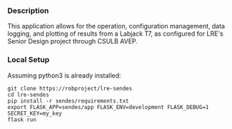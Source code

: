 ### Description
This application allows for the operation, configuration management, data logging, and plotting of results from a Labjack T7, as configured for LRE's Senior Design project through CSULB AVEP. 

### Local Setup
Assuming python3 is already installed:
```
git clone https://robproject/lre-sendes
cd lre-sendes
pip install -r sendes/requirements.txt
export FLASK_APP=sendes/app FLASK_ENV=development FLASK_DEBUG=1 SECRET_KEY=my_key
flask run
``````